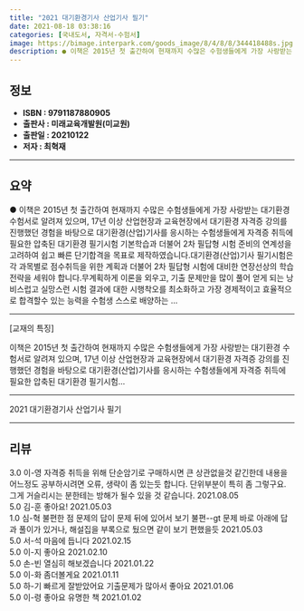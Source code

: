 ```yaml
---
title: "2021 대기환경기사 산업기사 필기"
date: 2021-08-18 03:38:16
categories: [국내도서, 자격서-수험서]
image: https://bimage.interpark.com/goods_image/8/4/8/8/344418488s.jpg
description: ● 이책은 2015년 첫 출간하여 현재까지 수많은 수험생들에게 가장 사랑받는 대기환경 수험서로 알려져 있으며, 17년 이상 산업현장과 교육현장에서 대기환경 자격증 강의를 진행했던 경험을 바탕으로 대기환경(산업)기사를 응시하는 수험생들에게 자격증 취득에 필요한 압축된 대기환경 필기시험
---
```


## **정보**

- **ISBN : 9791187880905**
- **출판사 : 미래교육개발원(미교원)**
- **출판일 : 20210122**
- **저자 : 최혁재**

------



## **요약**

●  이책은 2015년 첫 출간하여 현재까지 수많은 수험생들에게 가장 사랑받는 대기환경 수험서로 알려져 있으며, 17년 이상 산업현장과 교육현장에서 대기환경 자격증 강의를 진행했던 경험을 바탕으로 대기환경(산업)기사를 응시하는 수험생들에게 자격증 취득에 필요한 압축된 대기환경 필기시험 기본학습과 더불어 2차 필답형 시험 준비의 연계성을 고려하여 쉽고 빠른 단기합격을 목표로 제작하였습니다.대기환경(산업)기사 필기시험은 각 과목별로 점수취득을 위한 계획과 더불어 2차 필답형 시험에 대비한 연장선상의 학습전략을 세워야 합니다.무계획하게 이론을 외우고, 기출 문제만을 많이 풀어 얻게 되는 낭비스럽고 실망스런 시험 결과에 대한 시행착오를  최소화하고 가장 경제적이고 효율적으로 합격할수 있는 능력을 수험생 스스로 배양하는 ...

------

[교재의 특징]
 
이책은 2015년 첫 출간하여 현재까지 수많은 수험생들에게 가장 사랑받는 대기환경 수험서로 알려져 있으며,
17년 이상 산업현장과 교육현장에서 대기환경 자격증 강의를 진행했던 경험을 바탕으로 대기환경(산업)기사를
응시하는 수험생들에게 자격증 취득에 필요한 압축된 대기환경 필기시험... 

------


2021 대기환경기사 산업기사 필기 

------


## **리뷰** 

3.0 이-영 자격증 취득을 위해 단순암기로 구매하시면 큰 상관없을것 같긴한데 내용을 어느정도 공부하시려면 오류, 생략이 좀 있는듯 합니다. 단위부분이 특히 좀 그렇구요. 그게 거슬리시는 분한테는 방해가 될수 있을 것 같습니다. 2021.08.05 <br/>5.0 김-훈 좋아요! 2021.05.03 <br/>1.0 심-혁 불편한 점
문제의 답이 문제 뒤에 있어서 보기 불편--gt 문제 바로 아래에 답과 풀이가 있거나, 해설집을 부록으로 뒀으면 같이 보기 편했을듯 2021.05.03 <br/>5.0 서-석 마음에 듭니다 2021.02.15 <br/>5.0 이-지 좋아요 2021.02.10 <br/>5.0 손-빈 열심히 해보겠습니다 2021.01.22 <br/>5.0 이-화 좀더볼게요 2021.01.11 <br/>5.0 하-기 빠르게 잘받았어요 기출문제가 많아서 좋아요 2021.01.06 <br/>5.0 이-령 좋아요 유명한 책 2021.01.02 <br/>
